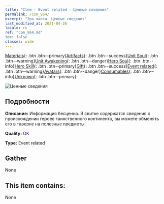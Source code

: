 ```yaml
---
title: "Item - Event related - Ценные сведения"
permalink: /con_964/
excerpt: "Эра хаоса  Ценные сведения"
last_modified_at: 2021-04-26
locale: ru
ref: "con_964.md"
toc: false
classes: wide
---
```

 [Materials](/ItemsRU/){: .btn .btn--primary}[Artifacts](/ItemsRU/Artifacts/){: .btn .btn--success}[Unit Soul](/ItemsRU/UnitSoul/){: .btn .btn--warning}[Unit Awakening](/ItemsRU/UnitAwakening/){: .btn .btn--danger}[Hero Soul](/ItemsRU/HeroSoul/){: .btn .btn--info}[Hero Skill](/ItemsRU/HeroSkill/){: .btn .btn--primary}[Gift](/ItemsRU/Gift/){: .btn .btn--success}[Event related](/ItemsRU/Events/){: .btn .btn--warning}[Avatars](/ItemsRU/Avatars/){: .btn .btn--danger}[Consumables](/ItemsRU/Consumables/){: .btn .btn--info}[Unknown](/ItemsRU/Unknown/){: .btn .btn--primary}

 ![Ценные сведения](/images/t/i_40900.png)

## Подробности
 **Описание:** Информация бесценна. В свитке содержатся сведения о происхождении героев таинственного континента, вы можете обменять его в таверне на полезные предметы.

 **Quality:** <span style="color: #000080">OK</span>

 **Type:** Event related

## Gather

  None

## This item contains:

  None

